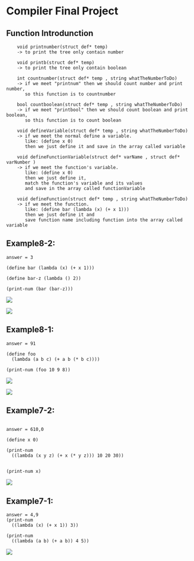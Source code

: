 # Compiler Final Project

## Function Introdunction
``` c=
    void printnumber(struct def* temp)
    -> to print the tree only contain number
```

```c=
    void printb(struct def* temp)
    -> to print the tree only contain boolean
```   

```c=
    int countnumber(struct def* temp , string whatTheNumberToDo)
    -> if we meet "printnum" then we should count number and print number,
       so this function is to countnumber
```

```c=
    bool countboolean(struct def* temp , string whatTheNumberToDo)
    -> if we meet "printbool" then we should count boolean and print boolean,
       so this function is to count boolean
```
```c=
    void defineVariable(struct def* temp , string whatTheNumberToDo)
    -> if we meet the normal define a variable.
       like: (define x 0)
       then we just define it and save in the array called variable
```
```c=
    void defineFunctionVariable(struct def* varName , struct def* varNumber )
    -> if we meet the function's variable. 
       like: (define x 0)
       then we just define it,
       match the function's variable and its values
       and save in the array called functionVariable
```
```c=
    void defineFunction(struct def* temp , string whatTheNumberToDo)
    -> if we meet the function. 
       like: (define bar (lambda (x) (+ x 1)))
       then we just define it and 
       save function name including function into the array called variable 
```

## Example8-2:
```
answer = 3

(define bar (lambda (x) (+ x 1)))

(define bar-z (lambda () 2)) 

(print-num (bar (bar-z)))
```
![](https://i.imgur.com/FMkNcMM.jpg)

![](https://i.imgur.com/H5KtLNr.jpg)

## Example8-1:
```
answer = 91

(define foo
  (lambda (a b c) (+ a b (* b c))))

(print-num (foo 10 9 8))
```
![](https://i.imgur.com/7LN1eAb.jpg)

![](https://i.imgur.com/sRXVnvS.jpg)

## Example7-2:
```

answer = 610,0

(define x 0)

(print-num
  ((lambda (x y z) (+ x (* y z))) 10 20 30))


(print-num x)
```
![](https://i.imgur.com/hDwdCTE.jpg)

## Example7-1:
```
answer = 4,9
(print-num
  ((lambda (x) (+ x 1)) 3))

(print-num
  ((lambda (a b) (+ a b)) 4 5))
```
![](https://i.imgur.com/mfeatvO.jpg)
